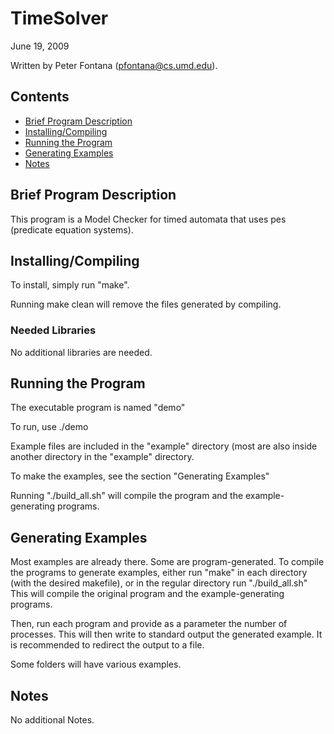 # TimeSolver

June 19, 2009

Written by Peter Fontana (pfontana@cs.umd.edu).

## Contents

* [Brief Program Description](#brief-program-description)
* [Installing/Compiling](#installing-compiling)
* [Running the Program](#running-the-program)
* [Generating Examples](#generating-examples)
* [Notes](#notes)

## Brief Program Description

This program is a Model Checker for timed automata that uses pes (predicate equation systems).

## Installing/Compiling

To install, simply run "make".

Running make clean will remove the files generated by compiling.

### Needed Libraries

No additional libraries are needed.

## Running the Program

The executable program is named "demo" 

To run, use ./demo <exampleFile>

Example files are included in the "example" directory (most are also inside another directory in the "example" directory.

To make the examples, see the section "Generating Examples"

Running "./build_all.sh" will compile the program and the example-generating programs.

## Generating Examples

Most examples are already there.  Some are program-generated.  To compile the programs to generate examples, either run "make" in each directory (with the desired makefile), or in the regular directory run "./build_all.sh"  This will compile the original program and the example-generating programs.

Then, run each program and provide as a parameter the number of processes.  This will then write to standard output the generated example.  It is recommended to redirect the output to a file.

Some folders will have various examples.

## Notes

No additional Notes.